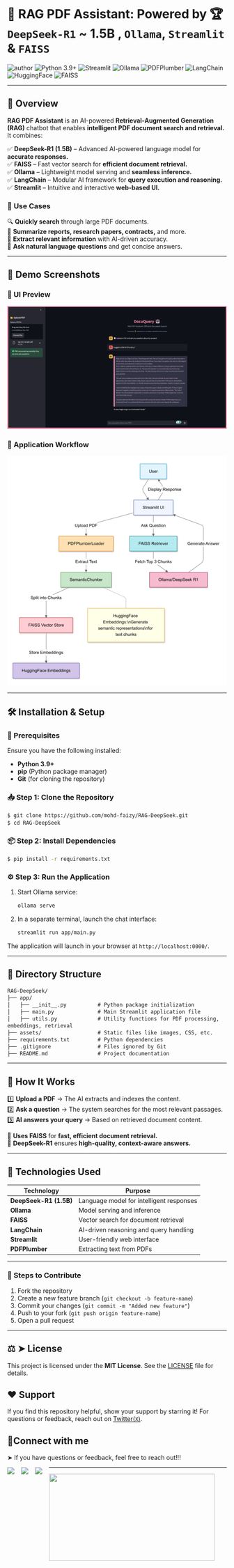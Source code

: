 # 🤖 RAG PDF Assistant: Powered by 🏆 `DeepSeek-R1` ~ 1.5B , `Ollama`, `Streamlit` & `FAISS`

![author](https://img.shields.io/badge/author-mohd--faizy-red)
![Python 3.9+](https://img.shields.io/badge/Python-3.9%2B-3776AB?logo=python&logoColor=white)
![Streamlit](https://img.shields.io/badge/Streamlit-FF4B4B?logo=streamlit&logoColor=white)
![Ollama](https://img.shields.io/badge/Ollama-0C0D0E?logo=ollama&logoColor=white)
![PDFPlumber](https://img.shields.io/badge/PDFPlumber-FF0000?logo=pdf&logoColor=white)
![LangChain](https://img.shields.io/badge/LangChain-00ADD8?logo=langchain&logoColor=white)
![HuggingFace](https://img.shields.io/badge/HuggingFace-FFD43B?logo=huggingface&logoColor=black)
![FAISS](https://img.shields.io/badge/FAISS-00A98F?logo=faiss&logoColor=white)

---

## 🌟 **Overview**  

**RAG PDF Assistant** is an AI-powered **Retrieval-Augmented Generation (RAG)** chatbot that enables **intelligent PDF document search and retrieval.** It combines:  

✅ **DeepSeek-R1 (1.5B)** – Advanced AI-powered language model for **accurate responses.**  
✅ **FAISS** – Fast vector search for **efficient document retrieval.**  
✅ **Ollama** – Lightweight model serving and **seamless inference.**  
✅ **LangChain** – Modular AI framework for **query execution and reasoning.**  
✅ **Streamlit** – Intuitive and interactive **web-based UI.**  

### 🎯 **Use Cases**  

🔍 **Quickly search** through large PDF documents.  
📄 **Summarize reports, research papers, contracts,** and more.  
📘 **Extract relevant information** with AI-driven accuracy.  
🤖 **Ask natural language questions** and get concise answers.  

---

## 🚀 **Demo Screenshots**  

### **📌 UI Preview**  

![Demo](https://github.com/mohd-faizy/RAG-DeepSeek/blob/main/assets/rag-pdf-retv.png?raw=true)  

### **📌 Application Workflow**  

![Workflow](https://github.com/mohd-faizy/RAG-DeepSeek/blob/main/assets/RAG-app-flow.png?raw=true)  

---

## 🛠️ **Installation & Setup**  

### **🔧 Prerequisites**  

Ensure you have the following installed:  

- **Python 3.9+**  
- **pip** (Python package manager)  
- **Git** (for cloning the repository)  

### **📥 Step 1: Clone the Repository**  

```bash
$ git clone https://github.com/mohd-faizy/RAG-DeepSeek.git
$ cd RAG-DeepSeek
```

### **📦 Step 2: Install Dependencies**  

```bash
$ pip install -r requirements.txt
```

### **⚙️ Step 3: Run the Application**  

1. Start Ollama service:

   ```bash
   ollama serve
   ```

2. In a separate terminal, launch the chat interface:

   ```bash
   streamlit run app/main.py
   ```

The application will launch in your browser at `http://localhost:0000/`.  

---

## 📁 **Directory Structure**  

```plaintext
RAG-DeepSeek/
├── app/
│   ├── __init__.py          # Python package initialization
│   ├── main.py              # Main Streamlit application file
│   ├── utils.py             # Utility functions for PDF processing, embeddings, retrieval
├── assets/                  # Static files like images, CSS, etc.
├── requirements.txt         # Python dependencies
├── .gitignore               # Files ignored by Git
├── README.md                # Project documentation
```

---

## 🧠 **How It Works**  

1️⃣ **Upload a PDF** → The AI extracts and indexes the content.  
2️⃣ **Ask a question** → The system searches for the most relevant passages.  
3️⃣ **AI answers your query** → Based on retrieved document content.  

🔹 **Uses FAISS** for **fast, efficient document retrieval.**  
🔹 **DeepSeek-R1** ensures **high-quality, context-aware answers.**  

---

## 🔗 **Technologies Used**  

| **Technology**  | **Purpose**  |
|---------------|-------------|
| **DeepSeek-R1 (1.5B)** | Language model for intelligent responses |
| **Ollama** | Model serving and inference |
| **FAISS** | Vector search for document retrieval |
| **LangChain** | AI-driven reasoning and query handling |
| **Streamlit** | User-friendly web interface |
| **PDFPlumber** | Extracting text from PDFs |

---


### **🤝 Steps to Contribute**  

1. Fork the repository  
2. Create a new feature branch (`git checkout -b feature-name`)  
3. Commit your changes (`git commit -m "Added new feature"`)  
4. Push to your fork (`git push origin feature-name`)  
5. Open a pull request  

---

## ⚖ ➤ License

This project is licensed under the **MIT License**. See the [LICENSE](LICENSE) file for details.  

## ❤️ Support

If you find this repository helpful, show your support by starring it! For questions or feedback, reach out on [Twitter(`X`)](https://twitter.com/F4izy).

## 🔗Connect with me

➤ If you have questions or feedback, feel free to reach out!!!

[<img align="left" src="https://cdn4.iconfinder.com/data/icons/social-media-icons-the-circle-set/48/twitter_circle-512.png" width="32px"/>][twitter]
[<img align="left" src="https://cdn-icons-png.flaticon.com/512/145/145807.png" width="32px"/>][linkedin]
[<img align="left" src="https://cdn-icons-png.flaticon.com/512/2626/2626299.png" width="32px"/>][Portfolio]

[twitter]: https://twitter.com/F4izy
[linkedin]: https://www.linkedin.com/in/mohd-faizy/
[Portfolio]: https://ai.stackexchange.com/users/36737/faizy?tab=profile

---

<img src="https://github-readme-stats.vercel.app/api?username=mohd-faizy&show_icons=true" width=380px height=200px />

